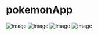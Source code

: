 # pokemonApp
![image](https://user-images.githubusercontent.com/51274827/216799963-aa703a3e-0c65-4e47-85af-c6aa1e2078c3.png)
![image](https://user-images.githubusercontent.com/51274827/216799968-2a7fe510-bd26-4d40-9abd-23b1dcd6cadb.png)
![image](https://user-images.githubusercontent.com/51274827/216799971-01f0210b-6271-4ee0-9cb6-eec3e4acf29e.png)
![image](https://user-images.githubusercontent.com/51274827/216799983-b82f2c10-22d1-42fe-b788-7d73f0bf69f9.png)

